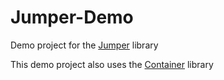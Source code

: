 # Jumper-Demo
Demo project for the [Jumper](https://github.com/bartleby/Jumper) library


This demo project also uses the [Container](https://github.com/bartleby/Container) library
